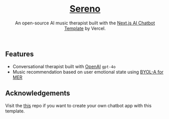 <h1 align="center"><a href="https://sereno-rouge.vercel.app/">Sereno</a></h1>

<p align="center">
  An open-source AI music therapist built with the <a href="https://vercel.com/templates/Next.js/nextjs-ai-chatbot">Next.js AI Chatbot Template</a> by Vercel.
</p>

</br>

## Features

- Conversational therapist built with [OpenAI](https://openai.com) `gpt-4o`
- Music recommendation based on user emotional state using [BYOL-A for MER](https://github.com/Silicon23/Music-Emotion-Model)

## Acknowledgements

Visit the [this](https://github.com/vercel/ai-chatbot) repo if you want to create your own chatbot app with this template.
